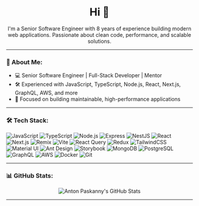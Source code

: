<h1 align="center">Hi 👋</h1>

<p align="center">
I'm a Senior Software Engineer with 8 years of experience building modern web applications. Passionate about clean code, performance, and scalable solutions.
</p>

---

### 🚀 About Me:
- 💻 Senior Software Engineer | Full-Stack Developer | Mentor
- 🛠 Experienced with JavaScript, TypeScript, Node.js, React, Next.js, GraphQL, AWS, and more
- 🎯 Focused on building maintainable, high-performance applications

---

### 🛠 Tech Stack:

![JavaScript](https://img.shields.io/badge/-JavaScript-black?style=flat-square&logo=javascript)
![TypeScript](https://img.shields.io/badge/-TypeScript-007ACC?style=flat-square&logo=typescript)
![Node.js](https://img.shields.io/badge/-Node.js-green?style=flat-square&logo=node.js)
![Express](https://img.shields.io/badge/-Express-black?style=flat-square&logo=express)
![NestJS](https://img.shields.io/badge/-Nest.js-E0234E?style=flat-square&logo=nestjs)
![React](https://img.shields.io/badge/-React-black?style=flat-square&logo=react)
![Next.js](https://img.shields.io/badge/-Next.js-black?style=flat-square&logo=next.js)
![Remix](https://img.shields.io/badge/-Remix-000000?style=flat-square&logo=remix)
![Vite](https://img.shields.io/badge/-Vite-646CFF?style=flat-square&logo=vite)
![React Query](https://img.shields.io/badge/-React%20Query-FF4154?style=flat-square&logo=react-query)
![Redux](https://img.shields.io/badge/-Redux-764ABC?style=flat-square&logo=redux)
![TailwindCSS](https://img.shields.io/badge/-TailwindCSS-38B2AC?style=flat-square&logo=tailwind-css)
![Material UI](https://img.shields.io/badge/-Material%20UI-007FFF?style=flat-square&logo=mui)
![Ant Design](https://img.shields.io/badge/-Ant%20Design-0170FE?style=flat-square&logo=ant-design)
![Storybook](https://img.shields.io/badge/-Storybook-FF4785?style=flat-square&logo=storybook)
![MongoDB](https://img.shields.io/badge/-MongoDB-47A248?style=flat-square&logo=mongodb)
![PostgreSQL](https://img.shields.io/badge/-PostgreSQL-336791?style=flat-square&logo=postgresql)
![GraphQL](https://img.shields.io/badge/-GraphQL-E10098?style=flat-square&logo=graphql)
![AWS](https://img.shields.io/badge/-AWS-232F3E?style=flat-square&logo=amazon-aws)
![Docker](https://img.shields.io/badge/-Docker-2496ED?style=flat-square&logo=docker)
![Git](https://img.shields.io/badge/-Git-black?style=flat-square&logo=git)

---

### 📊 GitHub Stats:

<p align="center">
  <img src="https://github-readme-stats.vercel.app/api?username=anton-paskanny&show_icons=true&theme=radical" alt="Anton Paskanny's GitHub Stats" />
</p>

---
